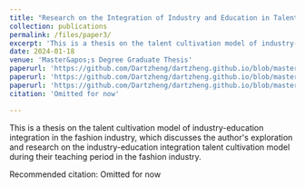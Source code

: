 ```yaml
---
title: "Research on the Integration of Industry and Education in Talent Cultivation within the Fashion Industry: A Case Study of the Fashion Institute at Shanghai S University, an Applied Undergraduate College"
collection: publications
permalink: /files/paper3/
excerpt: 'This is a thesis on the talent cultivation model of industry-education integration in the fashion industry, which discusses the author&apos;s exploration and research on the industry-education integration talent cultivation model during their teaching period in the fashion industry. '
date: 2024-01-18
venue: 'Master&apos;s Degree Graduate Thesis'
paperurl: 'https://github.com/Dartzheng/dartzheng.github.io/blob/master/files/paper3.pdf'
paperurl: 'https://github.com/Dartzheng/dartzheng.github.io/blob/master/files/杉达版2024问卷结果.xlsx'
paperurl: 'https://github.com/Dartzheng/dartzheng.github.io/blob/master/files/通用版2024问卷结果.xlsx'
citation: 'Omitted for now'

---
```

This is a thesis on the talent cultivation model of industry-education integration in the fashion industry, which discusses the author&apos;s exploration and research on the industry-education integration talent cultivation model during their teaching period in the fashion industry. 

Recommended citation: Omitted for now